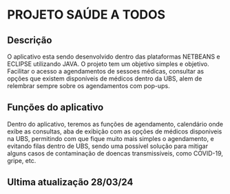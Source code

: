 # PROJETO SAÚDE A TODOS

## Descrição
O aplicativo esta sendo desenvolvido dentro das plataformas NETBEANS e ECLIPSE utilizando JAVA.
O projeto tem um objetivo simples e objetivo. Facilitar o acesso a agendamentos de sessoes médicas, consultar as opções que existem disponíveis de médicos dentro da UBS, alem de relembrar sempre sobre os agendamentos com pop-ups.

## Funções do aplicativo
Dentro do aplicativo, teremos as funções de agendamento, calendário onde exibe as consultas, aba de exibição com as opções de médicos disponiveis na UBS, permitindo com que fique muito mais simples o agendamento, e evitando filas dentro de UBS, sendo uma possível solução para mitigar alguns casos de contaminação de doencas transmissíveis, como COVID-19, gripe, etc.

## Ultima atualização 28/03/24
